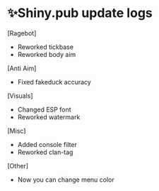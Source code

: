 # ✨Shiny.pub update logs
 [Ragebot]

- Reworked tickbase
- Reworked body aim

 [Anti Aim]
 
- Fixed fakeduck accuracy

 [Visuals]
 
- Changed ESP font
- Reworked watermark

 [Misc]
 
- Added console filter
- Reworked clan-tag


 [Other]
 
- Now you can change menu color

